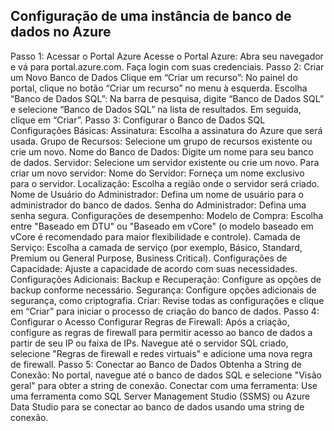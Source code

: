## Configuração de uma instância de banco de dados no Azure
Passo 1: Acessar o Portal Azure
Acesse o Portal Azure: Abra seu navegador e vá para portal.azure.com. Faça login com suas credenciais.
Passo 2: Criar um Novo Banco de Dados
Clique em “Criar um recurso”: No painel do portal, clique no botão “Criar um recurso” no menu à esquerda.
Escolha “Banco de Dados SQL”: Na barra de pesquisa, digite “Banco de Dados SQL” e selecione “Banco de Dados SQL” na lista de resultados. Em seguida, clique em “Criar”.
Passo 3: Configurar o Banco de Dados SQL
Configurações Básicas:
Assinatura: Escolha a assinatura do Azure que será usada.
Grupo de Recursos: Selecione um grupo de recursos existente ou crie um novo.
Nome do Banco de Dados: Digite um nome para seu banco de dados.
Servidor: Selecione um servidor existente ou crie um novo. Para criar um novo servidor:
Nome do Servidor: Forneça um nome exclusivo para o servidor.
Localização: Escolha a região onde o servidor será criado.
Nome de Usuário do Administrador: Defina um nome de usuário para o administrador do banco de dados.
Senha do Administrador: Defina uma senha segura.
Configurações de desempenho:
Modelo de Compra: Escolha entre "Baseado em DTU" ou "Baseado em vCore" (o modelo baseado em vCore é recomendado para maior flexibilidade e controle).
Camada de Serviço: Escolha a camada de serviço (por exemplo, Básico, Standard, Premium ou General Purpose, Business Critical).
Configurações de Capacidade: Ajuste a capacidade de acordo com suas necessidades.
Configurações Adicionais:
Backup e Recuperação: Configure as opções de backup conforme necessário.
Segurança: Configure opções adicionais de segurança, como criptografia.
Criar:
Revise todas as configurações e clique em “Criar” para iniciar o processo de criação do banco de dados.
Passo 4: Configurar o Acesso
Configurar Regras de Firewall: Após a criação, configure as regras de firewall para permitir acesso ao banco de dados a partir de seu IP ou faixa de IPs.
Navegue até o servidor SQL criado, selecione "Regras de firewall e redes virtuais" e adicione uma nova regra de firewall.
Passo 5: Conectar ao Banco de Dados
Obtenha a String de Conexão: No portal, navegue até o banco de dados SQL e selecione "Visão geral" para obter a string de conexão.
Conectar com uma ferramenta: Use uma ferramenta como SQL Server Management Studio (SSMS) ou Azure Data Studio para se conectar ao banco de dados usando uma string de conexão.

